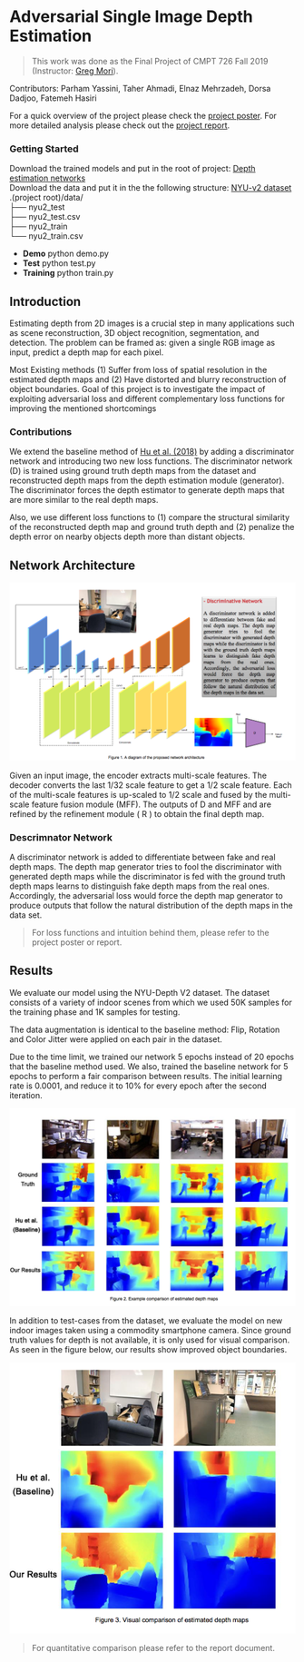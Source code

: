 # Adversarial Single Image Depth Estimation  

> This work was done as the Final Project of CMPT 726 Fall 2019 (Instructor: [Greg Mori](https://www.cs.sfu.ca/~mori/)).

Contributors:
Parham Yassini, Taher Ahmadi, Elnaz Mehrzadeh, Dorsa Dadjoo, Fatemeh Hasiri

For a quick overview of the project please check the [project poster](./docs/poster.pdf). For more detailed analysis please check out the [project report](./docs/report.pdf).
 
### Getting Started
Download the trained models and put in the root of project:
[Depth estimation networks](https://drive.google.com/file/d/1IJ8XvPOb3k-aEg0UX5Zp96sA-8C_PthB/view?usp=sharing) <br>
Download the data and put it in the the following structure:
[NYU-v2 dataset](https://drive.google.com/file/d/1WoOZOBpOWfmwe7bknWS5PMUCLBPFKTOw/view?usp=sharing) <br>
.(project root)/data/<br>
		├── nyu2_test<br>
		├── nyu2_test.csv<br>
		├── nyu2_train<br>
		└── nyu2_train.csv<br>

+ **Demo**
  python demo.py<br>
+ **Test**
  python test.py<br>
+ **Training**
  python train.py<br>

## Introduction
Estimating depth from 2D images is a crucial step in many applications such as scene reconstruction, 3D object recognition, segmentation, and detection. The problem can be framed as: given a single RGB image as input, predict a depth map for each pixel.

Most Existing methods (1) Suffer from loss of spatial resolution in the estimated depth maps and (2) Have distorted and blurry reconstruction of object boundaries. Goal of this project is to investigate the impact of exploiting adversarial loss and different complementary loss functions for improving the mentioned shortcomings

### Contributions 
We extend the baseline method of [Hu et al. (2018)](https://arxiv.org/pdf/1803.08673.pdf)  by adding a discriminator network and introducing two new loss functions. The discriminator network (D) is trained using ground truth depth maps from the dataset and reconstructed depth maps from the depth estimation module (generator). The discriminator forces the depth estimator to generate depth maps that are more similar to the real depth maps.

Also, we use different loss functions to (1) compare the structural similarity of the reconstructed depth map and ground truth depth and (2) penalize the depth error on nearby objects depth more than distant objects.  

##  Network Architecture

![Diagram of the proposed network architecture](./docs/net-arch.png)

Given an input image, the encoder extracts multi-scale features. The decoder converts the last 1/32 scale feature to get a 1/2 scale feature. Each of the multi-scale features is up-scaled to 1/2 scale and fused by the multi-scale feature fusion module (MFF). The outputs of D and MFF and are refined by the refinement module ( R ) to obtain the final depth map. 

### Descrimnator Network
A discriminator network is added to differentiate between fake and real depth maps. The depth map generator tries to fool the discriminator with generated depth maps while the discriminator is fed with the ground truth depth maps learns to distinguish fake depth maps from the real ones. Accordingly, the adversarial loss would force the depth map generator to produce outputs that follow the natural distribution of the depth maps in the data set.

> For loss functions and intuition behind them, please refer to the project poster or report.
> 
## Results
We evaluate our model using the NYU-Depth V2 dataset. The dataset consists of a variety of indoor scenes from which we used 50K samples for the training phase and 1K samples for testing. 

The data augmentation is identical to the baseline method: Flip, Rotation and Color Jitter were applied on each pair in the dataset.

Due to the time limit, we trained our network 5 epochs instead of 20 epochs that the baseline method used. We also, trained the baseline network for 5 epochs to perform a fair comparison between results. The initial learning rate is 0.0001, and reduce it to 10% for every epoch after the second iteration.

![Example of the output results from test dataset](./docs/eval-example.png)

In addition to test-cases from the dataset, we evaluate the model on new indoor images taken using a commodity smartphone camera. Since ground truth values for depth is not available, it is only used for visual comparison. As seen in the figure below, our results show improved object boundaries.

![Visual comparison of the result for the purposed method](./docs/eval-visual.png)

> For quantitative comparison please refer to the report document.

